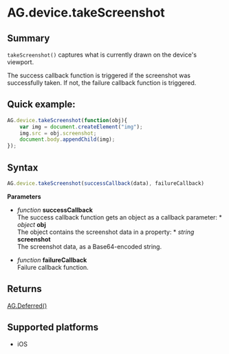 # AG.device.takeScreenshot

## Summary
`takeScreenshot()` captures what is currently drawn on the device's viewport.

The success callback function is triggered if the screenshot was successfully taken. If not, the failure callback function is triggered.

## Quick example:
```javascript
AG.device.takeScreenshot(function(obj){
    var img = document.createElement("img");
    img.src = obj.screenshot;
    document.body.appendChild(img);
});
```

## Syntax
```javascript
AG.device.takeScreenshot(successCallback(data), failureCallback)
```

**Parameters**

* *function* **successCallback**<br>
  The success callback function gets an object as a callback parameter:
        * *object* **obj**<br>
        The object contains the screenshot data in a property:
            * *string* **screenshot**<br>
                The screenshot data, as a Base64-encoded string.

* *function* **failureCallback**<br>
  Failure callback function.

## Returns
[AG.Deferred()](../../Deferred/Deferred.md)

## Supported platforms
* iOS